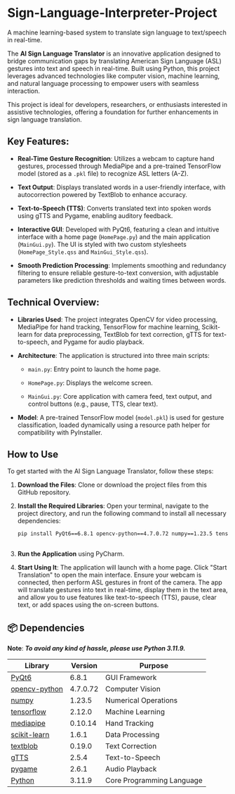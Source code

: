 # Sign-Language-Interpreter-Project
A machine learning-based system to translate sign language to text/speech in real-time.

The **AI Sign Language Translator** is an innovative application designed to bridge communication gaps by translating American Sign Language (ASL) gestures into text and speech in real-time. Built using Python, this project leverages advanced technologies like computer vision, machine learning, and natural language processing to empower users with seamless interaction.

This project is ideal for developers, researchers, or enthusiasts interested in assistive technologies, offering a foundation for further enhancements in sign language translation.

## Key Features:

- **Real-Time Gesture Recognition**: Utilizes a webcam to capture hand gestures, processed through MediaPipe and a pre-trained TensorFlow model (stored as a `.pkl` file) to recognize ASL letters (A-Z).

- **Text Output**: Displays translated words in a user-friendly interface, with autocorrection powered by TextBlob to enhance accuracy.

- **Text-to-Speech (TTS)**: Converts translated text into spoken words using gTTS and Pygame, enabling auditory feedback.

- **Interactive GUI**: Developed with PyQt6, featuring a clean and intuitive interface with a home page (`HomePage.py`) and the main application (`MainGui.py`). The UI is styled with two custom stylesheets (`HomePage_Style.qss` and `MainGui_Style.qss`).

- **Smooth Prediction Processing**: Implements smoothing and redundancy filtering to ensure reliable gesture-to-text conversion, with adjustable parameters like prediction thresholds and waiting times between words.

## Technical Overview:
- **Libraries Used**: The project integrates OpenCV for video processing, MediaPipe for hand tracking, TensorFlow for machine learning, Scikit-learn for data preprocessing, TextBlob for text correction, gTTS for text-to-speech, and Pygame for audio playback.

- **Architecture**: The application is structured into three main scripts:

  - `main.py`: Entry point to launch the home page.
  
  - `HomePage.py`: Displays the welcome screen.
  
  - `MainGui.py`: Core application with camera feed, text output, and control buttons (e.g., pause, TTS, clear text).
  
- **Model**: A pre-trained TensorFlow model (`model.pkl`) is used for gesture classification, loaded dynamically using a resource path helper for compatibility with PyInstaller.

## How to Use

To get started with the AI Sign Language Translator, follow these steps:

1. **Download the Files**: Clone or download the project files from this GitHub repository.

3. **Install the Required Libraries**: Open your terminal, navigate to the project directory, and run the following command to install all necessary dependencies:

   ```bash  
   pip install PyQt6==6.8.1 opencv-python==4.7.0.72 numpy==1.23.5 tensorflow==2.12.0 mediapipe==0.10.14 scikit-learn==1.6.1 textblob==0.19.0 gTTS==2.5.4 pygame==2.6.1
  
4. **Run the Application** using PyCharm.
  
6. **Start Using It**: The application will launch with a home page. Click "Start Translation" to open the main interface. Ensure your webcam is connected, then perform ASL gestures in front of the camera. The app will translate gestures into text in real-time, display them in the text area, and allow you to use features like text-to-speech (TTS), pause, clear text, or add spaces using the on-screen buttons.


## 📦 Dependencies

**Note**: ***To avoid any kind of hassle, please use Python 3.11.9.***

| Library       | Version  | Purpose |
|--------------|----------|---------|
| [PyQt6](https://pypi.org/project/PyQt6/) | 6.8.1 | GUI Framework |
| [opencv-python](https://pypi.org/project/opencv-python/) | 4.7.0.72 | Computer Vision |
| [numpy](https://pypi.org/project/numpy/) | 1.23.5 | Numerical Operations |
| [tensorflow](https://pypi.org/project/tensorflow/) | 2.12.0 | Machine Learning |
| [mediapipe](https://pypi.org/project/mediapipe/) | 0.10.14 | Hand Tracking |
| [scikit-learn](https://pypi.org/project/scikit-learn/) | 1.6.1 | Data Processing |
| [textblob](https://pypi.org/project/textblob/) | 0.19.0 | Text Correction |
| [gTTS](https://pypi.org/project/gTTS/) | 2.5.4 | Text-to-Speech |
| [pygame](https://pypi.org/project/pygame/) | 2.6.1 | Audio Playback |
| [Python](https://www.python.org/ftp/python/3.11.9/python-3.11.9.exe)  | 3.11.9     | Core Programming Language |


